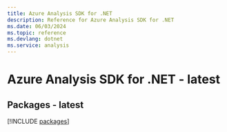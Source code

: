 ```yaml
---
title: Azure Analysis SDK for .NET
description: Reference for Azure Analysis SDK for .NET
ms.date: 06/03/2024
ms.topic: reference
ms.devlang: dotnet
ms.service: analysis
---
```

# Azure Analysis SDK for .NET - latest
## Packages - latest
[!INCLUDE [packages](analysis-index.md)]